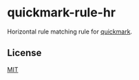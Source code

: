 # quickmark-rule-hr

Horizontal rule matching rule for [quickmark](https://github.com/jameskmonger/quickmark).

## License

[MIT](LICENSE)
